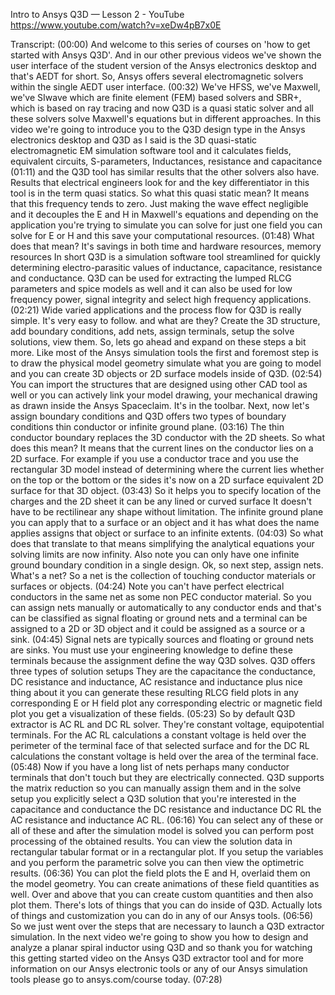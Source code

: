 Intro to Ansys Q3D — Lesson 2 - YouTube
https://www.youtube.com/watch?v=xeDw4pB7x0E

Transcript:
(00:00) And welcome to this series of courses on 'how to get started with Ansys Q3D'. And in our other previous videos we've shown the user interface of the student version of the Ansys electronics desktop and that's AEDT for short. So, Ansys offers several electromagnetic solvers within the single AEDT user interface.
(00:32) We've HFSS, we've Maxwell, we've SIwave which are finite element (FEM) based solvers and SBR+, which is based on ray tracing and now Q3D is a quasi static solver and all these solvers solve Maxwell's equations but in different approaches. In this video we're going to introduce you to the Q3D design type in the Ansys electronics desktop and Q3D as I said is the 3D quasi-static electromagnetic EM simulation software tool and it calculates fields, equivalent circuits, S-parameters, Inductances, resistance and capacitance
(01:11) and the Q3D tool has similar results that the other solvers also have. Results that electrical engineers look for and the key differentiator in this tool is in the term quasi statics. So what this quasi static mean? It means that this frequency tends to zero. Just making the wave effect negligible and it decouples the E and H in Maxwell's equations and depending on the application you're trying to simulate you can solve for just one field you can solve for E or H and this save your computational resources.
(01:48) What does that mean? It's savings in both time and hardware resources, memory resources In short Q3D is a simulation software tool streamlined for quickly determining electro-parasitic values of inductance, capacitance, resistance and conductance. Q3D can be used for extracting the lumped RLCG parameters and spice models as well and it can also be used for low frequency power, signal integrity and select high frequency applications.
(02:21) Wide varied applications and the process flow for Q3D is really simple. It's very easy to follow. and what are they? Create the 3D structure, add boundary conditions, add nets, assign terminals, setup the solve solutions, view them. So, lets go ahead and expand on these steps a bit more. Like most of the Ansys simulation tools the first and foremost step is to draw the physical model geometry simulate what you are going to model and you can create 3D objects or 2D surface models inside of Q3D.
(02:54) You can import the structures that are designed using other CAD tool as well or you can actively link your model drawing, your mechanical drawing as drawn inside the Ansys Spaceclaim. It's in the toolbar. Next, now let's assign boundary conditions and Q3D offers two types of boundary conditions thin conductor or infinite ground plane.
(03:16) The thin conductor boundary replaces the 3D conductor with the 2D sheets. So what does this mean? It means that the current lines on the conductor lies on a 2D surface. For example if you use a conductor trace and you use the rectangular 3D model instead of determining where the current lies whether on the top or the bottom or the sides it's now on a 2D surface equivalent 2D surface for that 3D object.
(03:43) So it helps you to specify location of the charges and the 2D sheet it can be any lined or curved surface It doesn't have to be rectilinear any shape without limitation. The infinite ground plane you can apply that to a surface or an object and it has what does the name applies assigns that object or surface to an infinite extents.
(04:03) So what does that translate to that means simplifying the analytical equations your solving limits are now infinity. Also note you can only have one infinite ground boundary condition in a single design. Ok, so next step, assign nets. What's a net? So a net is the collection of touching conductor materials or surfaces or objects.
(04:24) Note you can't have perfect electrical conductors in the same net as some non PEC conductor material. So you can assign nets manually or automatically to any conductor ends and that's can be classified as signal floating or ground nets and a terminal can be assigned to a 2D or 3D object and it could be assigned as a source or a sink.
(04:45) Signal nets are typically sources and floating or ground nets are sinks. You must use your engineering knowledge to define these terminals because the assignment define the way Q3D solves. Q3D offers three types of solution setups They are the capacitance the conductance, DC resistance and inductance, AC resistance and inductance plus nice thing about it you can generate these resulting RLCG field plots in any corresponding E or H field plot any corresponding electric or magnetic field plot you get a visualization of these fields.
(05:23) So by default Q3D extractor is AC RL and DC RL solver. They're constant voltage, equipotential terminals. For the AC RL calculations a constant voltage is held over the perimeter of the terminal face of that selected surface and for the DC RL calculations the constant voltage is held over the area of the terminal face.
(05:48) Now if you have a long list of nets perhaps many conductor terminals that don't touch but they are electrically connected. Q3D supports the matrix reduction so you can manually assign them and in the solve setup you explicitly select a Q3D solution that you're interested in the capacitance and conductance the DC resistance and inductance DC RL the AC resistance and inductance AC RL.
(06:16) You can select any of these or all of these and after the simulation model is solved you can perform post processing of the obtained results. You can view the solution data in rectangular tabular format or in a rectangular plot. If you setup the variables and you perform the parametric solve you can then view the optimetric results.
(06:36) You can plot the field plots the E and H, overlaid them on the model geometry. You can create animations of these field quantities as well. Over and above that you can create custom quantities and then also plot them. There's lots of things that you can do inside of Q3D. Actually lots of things and customization you can do in any of our Ansys tools.
(06:56) So we just went over the steps that are necessary to launch a Q3D extractor simulation. In the next video we're going to show you how to design and analyze a planar spiral inductor using Q3D and so thank you for watching this getting started video on the Ansys Q3D extractor tool and for more information on our Ansys electronic tools or any of our Ansys simulation tools please go to ansys.com/course today.
(07:28) 
